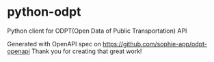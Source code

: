 # python-odpt
Python client for ODPT(Open Data of Public Transportation) API

Generated with OpenAPI spec on https://github.com/sophie-app/odpt-openapi
Thank you for creating that great work!
